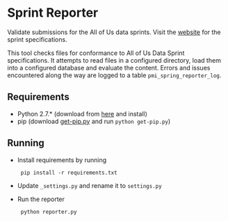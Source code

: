 # Sprint Reporter

Validate submissions for the All of Us data sprints. Visit the [website](https://cumc-dbmi.github.io/pmi_sprint_reporter/) for the sprint specifications.

This tool checks files for conformance to All of Us Data Sprint specifications. It attempts to read files in a configured directory, load them into a configured database and evaluate the content. Errors and issues encountered along the way are logged to a table `pmi_spring_reporter_log`.

## Requirements
 * Python 2.7.* (download from [here](https://www.python.org/downloads/) and install)
 * pip (download [get-pip.py](https://bootstrap.pypa.io/get-pip.py) and run `python get-pip.py`)

## Running
 * Install requirements by running
 
        pip install -r requirements.txt
 
 * Update `_settings.py` and rename it to `settings.py`
 * Run the reporter
 
        python reporter.py
